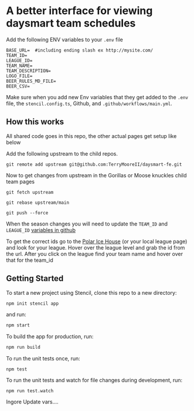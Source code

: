 
# A better interface for viewing daysmart team schedules

Add the following ENV variables to your `.env` file

```
BASE_URL=  #including ending slash ex http://mysite.com/
TEAM_ID=
LEAGUE_ID=
TEAM_NAME=
TEAM_DESCRIPTION=
LOGO_FILE=
BEER_RULES_MD_FILE=
BEER_CSV= 
```

Make sure when you add new Env variables that they get added to the `.env` file, the `stencil.config.ts`, Github, and `.github/workflows/main.yml`.


## How this works

All shared code goes in this repo, the other actual pages get setup like below

Add the following upstream to the child repos.

```
git remote add upstream git@github.com:TerryMooreII/daysmart-fe.git
```

Now to get changes from upstream in the Gorillas or Moose knuckles child team pages

```
git fetch upstream

git rebase upstream/main

git push --force
```

When the season changes you will need to update the `TEAM_ID` and `LEAGUE_ID` [variables in github](https://github.com/TerryMooreII/fightingmoosekuckles/settings/variables/actions)

To get the correct ids go to the [Polar Ice House](https://apps.daysmartrecreation.com/dash/x/#/online/polarice/leagues?location=1) (or your local league page) and look for your league.  Hover over the league level and grab the id from the url.  After you click on the league find your team name and hover over that for the team_id


## Getting Started

To start a new project using Stencil, clone this repo to a new directory:

```bash
npm init stencil app
```

and run:

```bash
npm start
```

To build the app for production, run:

```bash
npm run build
```

To run the unit tests once, run:

```
npm test
```

To run the unit tests and watch for file changes during development, run:

```
npm run test.watch
```

Ingore
Update vars....
